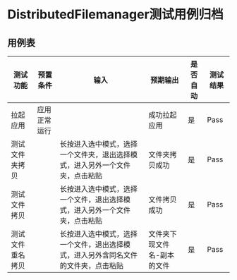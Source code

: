 # DistributedFilemanager测试用例归档

## 用例表

| 测试功能       | 预置条件           | 输入                                               | 预期输出       | 是否自动 | 测试结果 |
| --------------| ------------------| -------------------------------------------------- | -------------- | -------- | -------- |
| 拉起应用       | 应用正常运行       |                                                    | 成功拉起应用   | 是       | Pass     |
| 测试文件夹拷贝  |                   | 长按进入选中模式，选择一个文件夹，退出选择模式，进入另外一个文件夹，点击粘贴 | 文件夹拷贝成功 | 是       | Pass     |
| 测试文件拷贝    |                   | 长按进入选中模式，选择一个文件，退出选择模式，进入另外一个文件夹，点击粘贴   | 文件拷贝成功  | 是       | Pass     |
| 测试文件重名拷贝|                    | 长按进入选中模式，选择一个文件，退出选择模式，进入另外含同名文件的文件夹，点击粘贴| 文件夹下现文件名-副本的文件 | 是       | Pass     |
